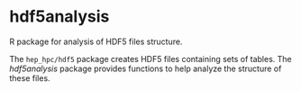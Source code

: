# hdf5analysis
R package for analysis of HDF5 files structure.

The `hep_hpc/hdf5` package creates HDF5 files containing sets of tables. The _hdf5analysis_ package provides functions to help analyze the structure of these files.  
